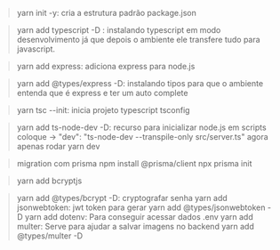 >yarn init -y: cria a estrutura padrão package.json

>yarn add typescript -D : instalando typescript em modo desenvolvimento já que depois o ambiente ele transfere tudo para javascript.

>yarn add express: adiciona express para node.js

>yarn add @types/express -D: instalando tipos para que o ambiente entenda que é express e ter um auto complete

>yarn tsc --init: inicia projeto typescript tsconfig


>yarn add ts-node-dev -D: recurso para inicializar node.js
em scripts coloque -> "dev": "ts-node-dev --transpile-only src/server.ts"
agora apenas rodar yarn dev

>migration com prisma
>npm install @prisma/client
>npx prisma init

>yarn add bcryptjs

> yarn add @types/bcrypt -D: cryptografar senha
> yarn add jsonwebtoken: jwt token para gerar
> yarn add @types/jsonwebtoken -D
> yarn add dotenv: Para conseguir acessar dados .env
> yarn add multer: Serve para ajudar a salvar imagens no backend
> yarn add @types/multer -D